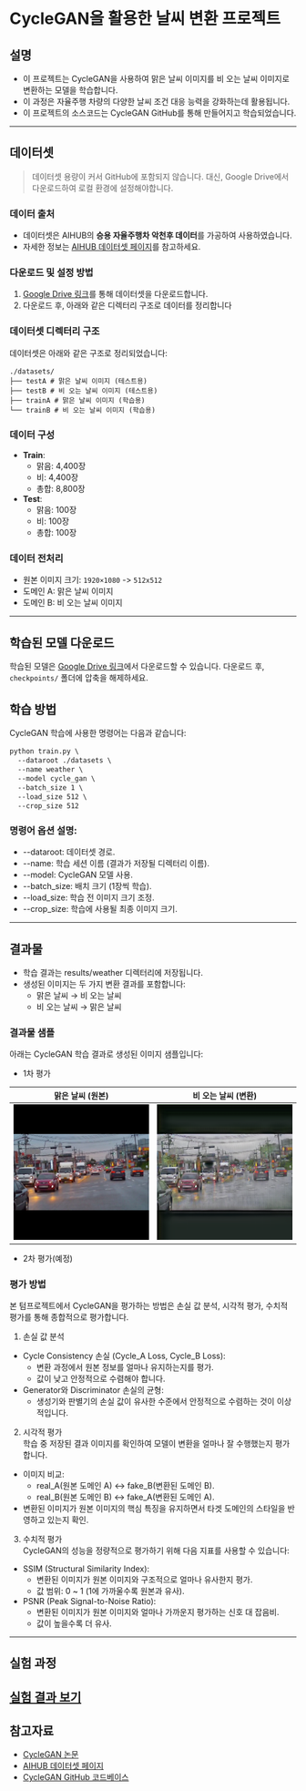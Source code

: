 # CycleGAN을 활용한 날씨 변환 프로젝트

## 설명
- 이 프로젝트는 CycleGAN을 사용하여 맑은 날씨 이미지를 비 오는 날씨 이미지로 변환하는 모델을 학습합니다.
- 이 과정은 자율주행 차량의 다양한 날씨 조건 대응 능력을 강화하는데 활용됩니다.
- 이 프로젝트의 소스코드는 CycleGAN GitHub를 통해 만들어지고 학습되었습니다.
---

## 데이터셋

> 데이터셋 용량이 커서 GitHub에 포함되지 않습니다.
대신, Google Drive에서 다운로드하여 로컬 환경에 설정해야합니다.

### 데이터 출처
- 데이터셋은 AIHUB의 **승용 자율주행차 악천후 데이터**를 가공하여 사용하였습니다.
- 자세한 정보는 [AIHUB 데이터셋 페이지](https://www.aihub.or.kr/aihubdata/data/view.do?currMenu=115&topMenu=100&aihubDataSe=data&dataSetSn=71626)를 참고하세요.

### 다운로드 및 설정 방법

1. [Google Drive 링크](https://drive.google.com/your_dataset_link)를 통해 데이터셋을 다운로드합니다.
2. 다운로드 후, 아래와 같은 디렉터리 구조로 데이터를 정리합니다

### 데이터셋 디렉터리 구조
데이터셋은 아래와 같은 구조로 정리되었습니다:

``` shell
./datasets/
├── testA # 맑은 날씨 이미지 (테스트용) 
├── testB # 비 오는 날씨 이미지 (테스트용) 
├── trainA # 맑은 날씨 이미지 (학습용) 
└── trainB # 비 오는 날씨 이미지 (학습용) 
```

### 데이터 구성
- **Train**:
  - 맑음: 4,400장
  - 비: 4,400장
  - 총합: 8,800장
- **Test**:
  - 맑음: 100장
  - 비: 100장
  - 총합: 100장


### 데이터 전처리
- 원본 이미지 크기: `1920×1080` -> `512x512`
- 도메인 A: 맑은 날씨 이미지
- 도메인 B: 비 오는 날씨 이미지



---

## 학습된 모델 다운로드
학습된 모델은 [Google Drive 링크](https://drive.google.com/drive/folders/1oPsO7psLeR8V-vOlpQTFKrb6WcKNSvM2?usp=drive_link)에서 다운로드할 수 있습니다. 다운로드 후, `checkpoints/` 폴더에 압축을 해제하세요.

## 학습 방법
CycleGAN 학습에 사용한 명령어는 다음과 같습니다:
```shell
python train.py \
  --dataroot ./datasets \
  --name weather \
  --model cycle_gan \
  --batch_size 1 \
  --load_size 512 \
  --crop_size 512
```

### 명령어 옵션 설명:
- --dataroot: 데이터셋 경로.
- --name: 학습 세션 이름 (결과가 저장될 디렉터리 이름).
- --model: CycleGAN 모델 사용.
- --batch_size: 배치 크기 (1장씩 학습).
- --load_size: 학습 전 이미지 크기 조정.
- --crop_size: 학습에 사용될 최종 이미지 크기.

---
## 결과물
- 학습 결과는 results/weather 디렉터리에 저장됩니다.
- 생성된 이미지는 두 가지 변환 결과를 포함합니다:
    - 맑은 날씨 → 비 오는 날씨
    - 비 오는 날씨 → 맑은 날씨

### 결과물 샘플
아래는 CycleGAN 학습 결과로 생성된 이미지 샘플입니다:
- 1차 평가<br>

| 맑은 날씨 (원본) | 비 오는 날씨 (변환) |
|------------------|--------------------|
| ![Clear](imgs/sample_clear1.jpg) | ![Rainy](imgs/sample_rainy1.jpg) |

- 2차 평가(예정) <br>



### 평가 방법
본 텀프로젝트에서 CycleGAN을 평가하는 방법은 손실 값 분석, 시각적 평가, 수치적 평가를 통해 종합적으로 평가합니다.

1. 손실 값 분석<br>
- Cycle Consistency 손실 (Cycle_A Loss, Cycle_B Loss):
    - 변환 과정에서 원본 정보를 얼마나 유지하는지를 평가.
    - 값이 낮고 안정적으로 수렴해야 합니다.
- Generator와 Discriminator 손실의 균형:
    - 생성기와 판별기의 손실 값이 유사한 수준에서 안정적으로 수렴하는 것이 이상적입니다.

2. 시각적 평가<br>
학습 중 저장된 결과 이미지를 확인하여 모델이 변환을 얼마나 잘 수행했는지 평가합니다.
- 이미지 비교:
    - real_A(원본 도메인 A) ↔ fake_B(변환된 도메인 B).
    - real_B(원본 도메인 B) ↔ fake_A(변환된 도메인 A).
- 변환된 이미지가 원본 이미지의 핵심 특징을 유지하면서 타겟 도메인의 스타일을 반영하고 있는지 확인.

3. 수치적 평가<br>
CycleGAN의 성능을 정량적으로 평가하기 위해 다음 지표를 사용할 수 있습니다:

- SSIM (Structural Similarity Index):
    - 변환된 이미지가 원본 이미지와 구조적으로 얼마나 유사한지 평가.
    - 값 범위: 0 ~ 1 (1에 가까울수록 원본과 유사).
- PSNR (Peak Signal-to-Noise Ratio):
    - 변환된 이미지가 원본 이미지와 얼마나 가까운지 평가하는 신호 대 잡음비.
    - 값이 높을수록 더 유사.

---
## 실험 과정
[실험 결과 보기](docs/docs_experiment_results.md)
---
## 참고자료
- [CycleGAN 논문](https://arxiv.org/abs/1703.10593)
- [AIHUB 데이터셋 페이지](https://www.aihub.or.kr/aihubdata/data/view.do?currMenu=115&topMenu=100&aihubDataSe=data&dataSetSn=71626)
- [CycleGAN GitHub 코드베이스](https://github.com/junyanz/pytorch-CycleGAN-and-pix2pix)